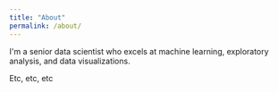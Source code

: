 ```yaml
---
title: "About"
permalink: /about/
---
```


I'm a senior data scientist who excels at machine learning, exploratory analysis, and data visualizations.

Etc, etc, etc
